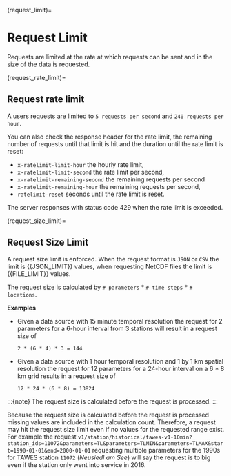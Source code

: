 (request_limit)=
# Request Limit

Requests are limited at the rate at which requests can be sent and in the size of the data is requested.

(request_rate_limit)=
## Request rate limit

A users requests are limited to `5 requests per second` and `240 requests per hour`.

You can also check the response header for the rate limit, the remaining number of requests until that limit is hit and the duration until the rate limit is reset:

* `x-ratelimit-limit-hour` the hourly rate limit,
* `x-ratelimit-limit-second` the rate limit per second,
* `x-ratelimit-remaining-second` the remaining requests per second
* `x-ratelimit-remaining-hour` the remaining requests per second,
* `ratelimit-reset` seconds until the rate limit is reset.

The server responses with status code 429 when the rate limit is exceeded.

(request_size_limit)=
## Request Size Limit

A request size limit is enforced. When the request format is `JSON` or `CSV` the limit is {{JSON_LIMIT}} values, when
requesting NetCDF files the limit is {{FILE_LIMIT}} values.

The request size is calculated by `# parameters` * `# time steps` *  `# locations`.

__Examples__

* Given a data source with 15 minute temporal resolution the request for 2 parameters for a 6-hour interval from 3 
stations will result in a request size of 
    ```
    2 * (6 * 4) * 3 = 144
    ```

* Given a data source with 1 hour temporal resolution and 1 by 1 km spatial resolution the request for 12 parameters
for a 24-hour interval on a 6 * 8 km grid results in a request size of 

    ```
    12 * 24 * (6 * 8) = 13824
    ```

:::{note}
The request size is calculated before the request is processed. 
:::

Because the request size is calculated before the request is processed missing values are included in the calculation
count. Therefore, a request may hit the request size limit even if no values for the requested range exist. For example 
the request 
`v1/station/historical/tawes-v1-10min?station_ids=11072&parameters=TL&parameters=TLMIN&parameters=TLMAX&start=1990-01-01&end=2000-01-01` 
requesting multiple parameters for the 1990s for TAWES station `11072` (*Neusiedl am See*) will say the request is to big
even if the station only went into service in 2016.
